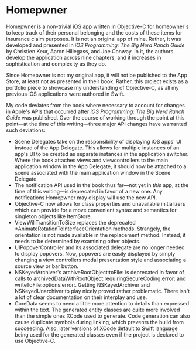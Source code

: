 #  Homepwner

Homepwner is a non-trivial iOS app written in Objective-C for homeowner's to keep track of their personal belonging and the costs of these items for insurance claim purposes.  It is not an original app of mine.  Rather, it was developed and presented in _iOS Programming: The Big Nerd Ranch Guide_ by Christien Keur, Aaron Hillegass, and Joe Conway.  In it, the authors develop the application across nine chapters, and it increases in sophistication and complexity as they do.

Since Homepwner is not my original app, it will not be published to the App Store, at least not as presented in their book.  Rather, this project exists as a portfolio piece to showcase my understanding of Objective-C, as all my previous iOS applications were authored in Swift.

My code deviates from the book where necessary to account for changes in Apple's APIs that occurred after _iOS Programming: The Big Nerd Ranch Guide_ was published.  Over the course of working through the point at this point—at the time of this writing—three major API changes have warranted such deviations:

- Scene Delegates take on the responsibility of displaying iOS apps' UI instead of the App Delegate.  This allows for multiple instances of an app's UI to be created as separate instances in the application switcher.  Where the book attaches views and viewcontrollers to the main application window in the App Delegate, it should now be attached to a scene associated with the main application window in the Scene Delegate.
- The notification API used in the book thus far—not yet in _this_ app, at the time of this writing—is deprecated in favor of a new one.  Any notifications Homepwner may display will use the new API.
- Objective-C now allows for class properties and unavailable initializers which can provide for a move convenient syntax and semantics for singleton objects like ItemStore.
- ViewWillTransitionToSize replaces the deprecated *AnimateRotationToInterfaceOrientation methods.  Strangely, the orientation is not made available in the replacement method.  Instead, it needs to be determined by examining other objects.
- UIPopoverController and its associated delegate are no longer needed to display popovers.  Now, popovers are easily displayed by simply changing a view controllers modal presentation style and associating a source view or bar button. 
- NSKeyedArchiver's archiveRootObject:toFile: is deprecated in favor of calls to archivedDataWithRootObject:requiringSecureCoding:error: and writeToFile:options:error:.  Getting NSKeyedArchiver and NSKeyedUnarchiver to play nicely proved rather problematic.  There isn't a lot of clear documentation on their interplay and use.
- CoreData seems to need a little more attention to details than expressed within the text.  The generated entity classes are quite more involved than the simple ones XCode used to generate.  Code generation can also cause duplicate symbols during linking, which prevents the build from succeeding.  Also, later versions of XCode default to Swift language being used for the generated classes even if the project is declared to use Objective-C.
